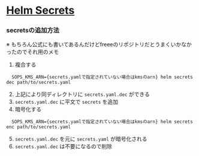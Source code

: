 # [Helm Secrets](https://github.com/jkroepke/helm-secrets)
### secretsの追加方法
※ もちろん公式にも書いてあるんだけどfreeeのリポジトリだとうまくいかなかったのでそれ用のメモ

1. 複合する
```
  SOPS_KMS_ARN={secrets.yamlで指定されていない場合はkmsのarn} helm secrets dec path/to/secrets.yaml
```
2. 上記により同ディレクトリに `secrets.yaml.dec` ができる
3. `secrets.yaml.dec` に平文で `secrets` を追加
4. 暗号化する
```
  SOPS_KMS_ARN={secrets.yamlで指定されていない場合はkmsのarn} helm secrets enc path/to/secrets.yaml
```
5. `secrets.yaml.dec` を元に `secrets.yaml` が暗号化される
6. `secrets.yaml.dec` は不要になるので削除
